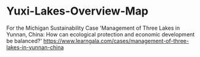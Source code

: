 # Yuxi-Lakes-Overview-Map

For the Michigan Sustainability Case 'Management of Three Lakes in Yunnan, China: How can ecological protection and economic development be balanced?'
https://www.learngala.com/cases/management-of-three-lakes-in-yunnan-china
